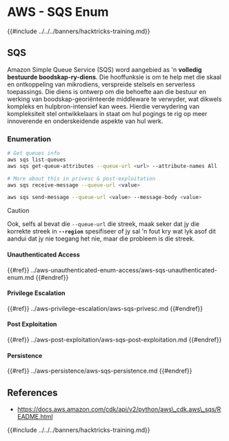# AWS - SQS Enum

{{#include ../../../banners/hacktricks-training.md}}

## SQS

Amazon Simple Queue Service (SQS) word aangebied as 'n **volledig bestuurde boodskap-ry-diens**. Die hooffunksie is om te help met die skaal en ontkoppeling van mikrodiens, verspreide stelsels en serverless toepassings. Die diens is ontwerp om die behoefte aan die bestuur en werking van boodskap-georiënteerde middleware te verwyder, wat dikwels kompleks en hulpbron-intensief kan wees. Hierdie verwydering van kompleksiteit stel ontwikkelaars in staat om hul pogings te rig op meer innoverende en onderskeidende aspekte van hul werk.

### Enumeration
```bash
# Get queues info
aws sqs list-queues
aws sqs get-queue-attributes --queue-url <url> --attribute-names All

# More about this in privesc & post-exploitation
aws sqs receive-message --queue-url <value>

aws sqs send-message --queue-url <value> --message-body <value>
```
> [!CAUTION]
> Ook, selfs al bevat die `--queue-url` die streek, maak seker dat jy die korrekte streek in **`--region`** spesifiseer of jy sal 'n fout kry wat lyk asof dit aandui dat jy nie toegang het nie, maar die probleem is die streek.

#### Unauthenticated Access

{{#ref}}
../aws-unauthenticated-enum-access/aws-sqs-unauthenticated-enum.md
{{#endref}}

#### Privilege Escalation

{{#ref}}
../aws-privilege-escalation/aws-sqs-privesc.md
{{#endref}}

#### Post Exploitation

{{#ref}}
../aws-post-exploitation/aws-sqs-post-exploitation.md
{{#endref}}

#### Persistence

{{#ref}}
../aws-persistence/aws-sqs-persistence.md
{{#endref}}

## References

- https://docs.aws.amazon.com/cdk/api/v2/python/aws\_cdk.aws\_sqs/README.html

{{#include ../../../banners/hacktricks-training.md}}
